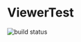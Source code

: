 # ViewerTest

![build status](https://codebuild.us-east-1.amazonaws.com/badges?uuid=eyJlbmNyeXB0ZWREYXRhIjoiUkV1Umhuei81VlBqTFNaaXN5ZWcxeWVSa0cxdjZRaUpXeHA0RktyN2pNbFFEYXgxL1RnM3lDUUszcEhmL1ArNmtkaXFnY3E3YThlcitZM1JCM0ZjZ09RPSIsIml2UGFyYW1ldGVyU3BlYyI6Ik1IS2NmeWpPcGtwVy9nNGoiLCJtYXRlcmlhbFNldFNlcmlhbCI6MX0%3D&branch=master)
